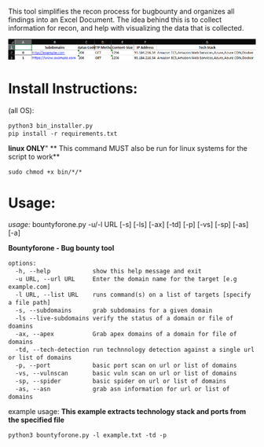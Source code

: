 This tool simplifies the recon process for bugbounty and organizes all findings into an Excel Document. The idea behind this is to collect information for recon, and help with visualizing the data that is collected. 

![plot](src/image.png)


# Install Instructions:

(all OS):
  ```
  python3 bin_installer.py
  pip install -r requirements.txt
  ```

**linux ONLY**" 
** This command MUST also be run for linux systems for the script to work**
  ```
  sudo chmod +x bin/*/*
  ```


# Usage:

*usage:* bountyforone.py -u/-l URL [-s] [-ls] [-ax] [-td] [-p] [-vs] [-sp] [-as] [-a]

**Bountyforone - Bug bounty tool**

```
options:
  -h, --help            show this help message and exit
  -u URL, --url URL     Enter the domain name for the target [e.g example.com]
  -l URL, --list URL    runs command(s) on a list of targets [specify a file path]
  -s, --subdomains      grab subdomains for a given domain
  -ls --live-subdomains verify the status of a domain or file of doamins
  -ax, --apex           Grab apex domains of a domain for file of domains
  -td, --tech-detection run technnology detection against a single url or list of domains
  -p, --port            basic port scan on url or list of domains
  -vs, --vulnscan       basic vuln scan on url or list of domains
  -sp, --spider         basic spider on url or list of domains
  -as, --asn            grab asn information for url or list of domains
  ```


example usage:
  **This example extracts technology stack and ports from the specified file**
  ```
  python3 bountyforone.py -l example.txt -td -p
  ```






